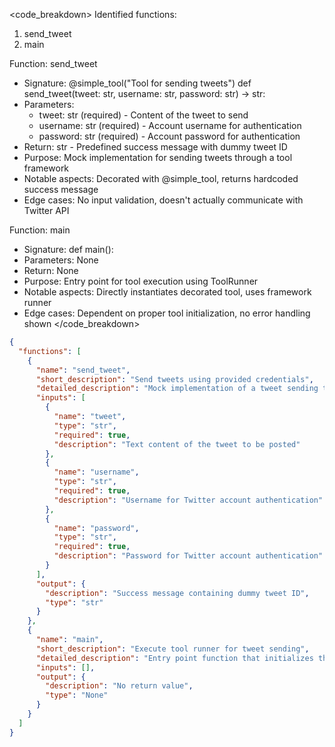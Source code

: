 <code_breakdown>
Identified functions:
1. send_tweet
2. main

Function: send_tweet
- Signature: @simple_tool("Tool for sending tweets") def send_tweet(tweet: str, username: str, password: str) -> str:
- Parameters:
  - tweet: str (required) - Content of the tweet to send
  - username: str (required) - Account username for authentication
  - password: str (required) - Account password for authentication
- Return: str - Predefined success message with dummy tweet ID
- Purpose: Mock implementation for sending tweets through a tool framework
- Notable aspects: Decorated with @simple_tool, returns hardcoded success message
- Edge cases: No input validation, doesn't actually communicate with Twitter API

Function: main
- Signature: def main():
- Parameters: None
- Return: None
- Purpose: Entry point for tool execution using ToolRunner
- Notable aspects: Directly instantiates decorated tool, uses framework runner
- Edge cases: Dependent on proper tool initialization, no error handling shown
</code_breakdown>

```json
{
  "functions": [
    {
      "name": "send_tweet",
      "short_description": "Send tweets using provided credentials",
      "detailed_description": "Mock implementation of a tweet sending tool that accepts credentials and returns a predefined success message. Part of a tool framework, it currently returns a hardcoded response with a dummy tweet ID without actual API integration.",
      "inputs": [
        {
          "name": "tweet",
          "type": "str",
          "required": true,
          "description": "Text content of the tweet to be posted"
        },
        {
          "name": "username",
          "type": "str",
          "required": true,
          "description": "Username for Twitter account authentication"
        },
        {
          "name": "password",
          "type": "str",
          "required": true,
          "description": "Password for Twitter account authentication"
        }
      ],
      "output": {
        "description": "Success message containing dummy tweet ID",
        "type": "str"
      }
    },
    {
      "name": "main",
      "short_description": "Execute tool runner for tweet sending",
      "detailed_description": "Entry point function that initializes the tweet sending tool instance and executes it using the ToolRunner framework. Demonstrates basic tool execution workflow without configuration parameters.",
      "inputs": [],
      "output": {
        "description": "No return value",
        "type": "None"
      }
    }
  ]
}
```